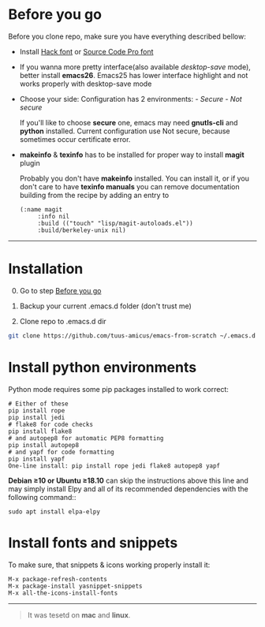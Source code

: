 # Before you go

Before you clone repo, make sure you have everything described bellow:

* Install [Hack font](https://github.com/source-foundry/Hack) or [Source Code Pro font](https://fontstorage.com/ru/font/paul-hunt/source-code-pro)
* If you wanna more pretty interface(also available *desktop-save* mode), better install **emacs26**. Emacs25 has lower interface highlight and not works properly with desktop-save mode
* Choose your side: 
    Configuration has 2 environments:
        - *Secure*
        - *Not secure*

    If you'll like to choose **secure** one, emacs may need **gnutls-cli** and **python** installed. Current configuration use Not secure, because sometimes occur certificate error.

* **makeinfo** & **texinfo** has to be installed for proper way to install **magit** plugin

    Probably you don't have **makeinfo** installed. You can install it, or if you don't care to have **texinfo manuals** you can remove documentation building from the recipe by adding an entry to

    ```emacs
    (:name magit
         :info nil
         :build (("touch" "lisp/magit-autoloads.el"))
         :build/berkeley-unix nil)
    ```
***

# Installation

0. Go to step [Before you go](#before-you-go)

1. Backup your current .emacs.d folder (don't trust me)

2. Clone repo to .emacs.d dir

```bash
git clone https://github.com/tuus-amicus/emacs-from-scratch ~/.emacs.d

```

# Install python environments
Python mode requires some pip packages installed to work correct:

``` shell
# Either of these
pip install rope
pip install jedi
# flake8 for code checks
pip install flake8
# and autopep8 for automatic PEP8 formatting
pip install autopep8
# and yapf for code formatting
pip install yapf
One-line install: pip install rope jedi flake8 autopep8 yapf
```

**Debian ≥10 or Ubuntu ≥18.10** can skip the instructions above this line and may simply install Elpy and all of its recommended dependencies with the following command::

```shell
sudo apt install elpa-elpy
```

# Install fonts and snippets
To make sure, that snippets & icons working properly install it:

``` emacs-lisp
M-x package-refresh-contents
M-x package-install yasnippet-snippets
M-x all-the-icons-install-fonts
```

***
>It was tesetd on **mac** and **linux**. 
